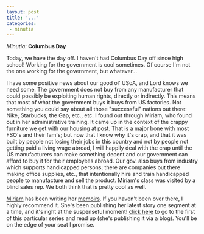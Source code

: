 ```yaml
---
layout: post
title: '...'
categories:
 - minutia
---
```


<i>Minutia:</i> <b>Columbus Day</b>

Today, we have the day off. I haven't had Columbus Day off since high school! Working for the government is cool sometimes. Of course I'm not the one working for the government, but whatever...

I have some positive news about our good ol' USoA, and Lord knows we need some. The government does not buy from any manufacturer that could possibly be exploiting human rights, directly or indirectly. This means that most of what the government buys it buys from US factories. Not something you could say about all those "successful" nations out there: Nike, Starbucks, the Gap, etc., etc. I found out through Miriam, who found out in her administrative training. It came up in the context of the crappy furniture we get with our housing at post. That is a major bone with most FSO's and their fam's; but now that I know why it's crap, and that it was built by people not losing their jobs in this country and not by people not getting paid a living wage abroad, I will happily deal with the crap until the US manufacturers can make something decent and our government can afford to buy it for their employees abroad. Our gov. also buys from industry which supports handicapped persons; there are companies out there making office supplies, etc., that intentionally hire and train handicapped people to manufacture and sell the product. Miriam's class was visited by a blind sales rep. We both think that is pretty cool as well.

<a href="miriam/">Miriam</a> has been writing her <a href="http://www.danielsjourney.com/miriam/memoirs.html">memoirs</a>. If you haven't been over there, I highly recommend it. She's been publishing her latest story one segment at a time, and it's right at the suspenseful moment! <a href="http://www.danielsjourney.com/miriam/2002_09_01_memoirs_archive.html#82270120">click here</a> to go to the first of this particular series and read up (she's publishing it via a blog). You'll be on the edge of your seat I promise.

